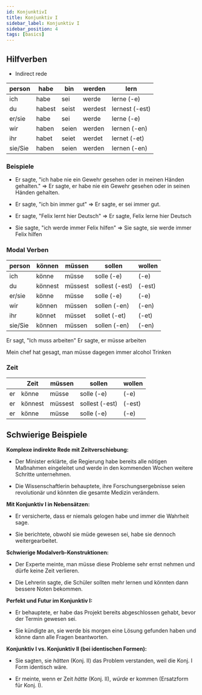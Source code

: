 ```yaml
---
id: KonjunktivI
title: Konjunktiv I
sidebar_label: Konjunktiv I
sidebar_position: 4
tags: [basics]
---
```


## Hilfverben

- Indirect rede

| person  | habe   | bin   | werden  | lern           |
| ------- | ------ | ----- | ------- | -------------- |
| ich     | habe   | sei   | werde   | lerne (-e)     |
| du      | habest | seist | werdest | lernest (-est) |
| er/sie  | habe   | sei   | werde   | lerne (-e)     |
| wir     | haben  | seien | werden  | lernen (-en)   |
| ihr     | habet  | seiet | werdet  | lernet (-et)   |
| sie/Sie | haben  | seien | werden  | lernen (-en)   |

### Beispiele

- Er sagte, "ich habe nie ein Gewehr gesehen oder in meinen Händen gehalten."
  => Er sagte, er habe nie ein Gewehr gesehen oder in seinen Händen gehalten.

- Er sagte, "ich bin immer gut"
  => Er sagte, er sei immer gut.

- Er sagte, "Felix lernt hier Deutsch"
  => Er sagte, Felix lerne hier Deutsch

- Sie sagte, "ich werde immer Felix hilfen"
  => Sie sagte, sie werde immer Felix hilfen

### Modal Verben

| person  | können  | müssen  | sollen         | wollen |
| ------- | ------- | ------- | -------------- | ------ |
| ich     | könne   | müsse   | solle (-e)     | (-e)   |
| du      | könnest | müssest | sollest (-est) | (-est) |
| er/sie  | könne   | müsse   | solle (-e)     | (-e)   |
| wir     | können  | müssen  | sollen (-en)   | (-en)  |
| ihr     | könnet  | müsset  | sollet (-et)   | (-et)  |
| sie/Sie | können  | müssen  | sollen (-en)   | (-en)  |

Er sagt, "Ich muss arbeiten"
Er sagte, er müsse arbeiten

Mein chef hat gesagt, man müsse dagegen immer alcohol Trinken

### Zeit

|     | Zeit    | müssen  | sollen         | wollen |
| --- | ------- | ------- | -------------- | ------ |
| er  | könne   | müsse   | solle (-e)     | (-e)   |
| er  | könnest | müssest | sollest (-est) | (-est) |
| er  | könne   | müsse   | solle (-e)     | (-e)   |

## Schwierige Beispiele

**Komplexe indirekte Rede mit Zeitverschiebung:**

- Der Minister erklärte, die Regierung habe bereits alle nötigen Maßnahmen eingeleitet und werde in den kommenden Wochen weitere Schritte unternehmen.

- Die Wissenschaftlerin behauptete, ihre Forschungsergebnisse seien revolutionär und könnten die gesamte Medizin verändern.

**Mit Konjunktiv I in Nebensätzen:**

- Er versicherte, dass er niemals gelogen habe und immer die Wahrheit sage.

- Sie berichtete, obwohl sie müde gewesen sei, habe sie dennoch weitergearbeitet.

**Schwierige Modalverb-Konstruktionen:**

- Der Experte meinte, man müsse diese Probleme sehr ernst nehmen und dürfe keine Zeit verlieren.

- Die Lehrerin sagte, die Schüler sollten mehr lernen und könnten dann bessere Noten bekommen.

**Perfekt und Futur im Konjunktiv I:**

- Er behauptete, er habe das Projekt bereits abgeschlossen gehabt, bevor der Termin gewesen sei.

- Sie kündigte an, sie werde bis morgen eine Lösung gefunden haben und könne dann alle Fragen beantworten.

**Konjunktiv I vs. Konjunktiv II (bei identischen Formen):**

- Sie sagten, sie *hätten* (Konj. II) das Problem verstanden, weil die Konj. I Form identisch wäre.

- Er meinte, wenn er Zeit *hätte* (Konj. II), *würde* er kommen (Ersatzform für Konj. I).
